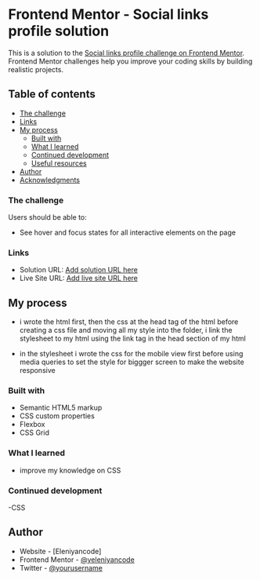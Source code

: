 # Frontend Mentor - Social links profile solution

This is a solution to the [Social links profile challenge on Frontend Mentor](https://www.frontendmentor.io/challenges/social-links-profile-UG32l9m6dQ). Frontend Mentor challenges help you improve your coding skills by building realistic projects. 

## Table of contents

  - [The challenge](#the-challenge)
  - [Links](#links)
- [My process](#my-process)
  - [Built with](#built-with)
  - [What I learned](#what-i-learned)
  - [Continued development](#continued-development)
  - [Useful resources](#useful-resources)
- [Author](#author)
- [Acknowledgments](#acknowledgments)

### The challenge

Users should be able to:

- See hover and focus states for all interactive elements on the page

### Links

- Solution URL: [Add solution URL here](https://github.com/Eleniyancode/social-link-profile)
- Live Site URL: [Add live site URL here](https://your-live-site-url.com)

## My process
- i wrote the html first, then the css at the head tag of the html before creating a css file and moving all my style into the folder, i link the stylesheet to my html using the link tag in the head section of my html

- in the stylesheet i wrote the css for the mobile view first before using media queries to set the style for biggger screen to make the website responsive
### Built with

- Semantic HTML5 markup
- CSS custom properties
- Flexbox
- CSS Grid

### What I learned
- improve my knowledge on CSS

### Continued development
-CSS

## Author

- Website - [Eleniyancode]
- Frontend Mentor - [@yeleniyancode](https://www.frontendmentor.io/profile/eleniyancode)
- Twitter - [@yourusername](https://www.twitter.com/eleniyancode)